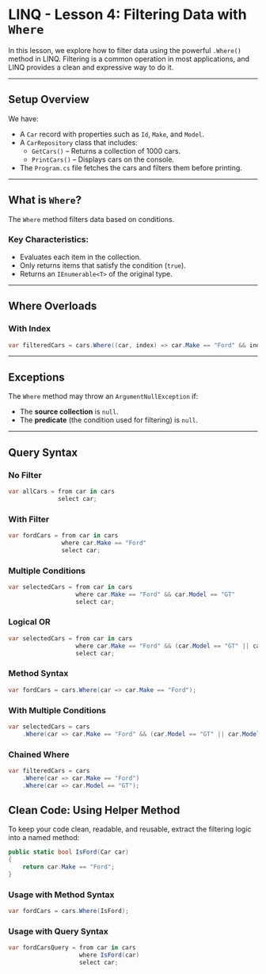 # LINQ - Lesson 4: Filtering Data with `Where`

In this lesson, we explore how to filter data using the powerful `.Where()` method in LINQ. Filtering is a common operation in most applications, and LINQ provides a clean and expressive way to do it.

---

## Setup Overview

We have:

- A `Car` record with properties such as `Id`, `Make`, and `Model`.
- A `CarRepository` class that includes:
  - `GetCars()` – Returns a collection of 1000 cars.
  - `PrintCars()` – Displays cars on the console.
- The `Program.cs` file fetches the cars and filters them before printing.

---

## What is `Where`?

The `Where` method filters data based on conditions.

### Key Characteristics:
- Evaluates each item in the collection.
- Only returns items that satisfy the condition (`true`).
- Returns an `IEnumerable<T>` of the original type.

---

## Where Overloads

### With Index

```csharp
var filteredCars = cars.Where((car, index) => car.Make == "Ford" && index % 2 == 0);
```

---

## Exceptions

The `Where` method may throw an `ArgumentNullException` if:

- The **source collection** is `null`.
- The **predicate** (the condition used for filtering) is `null`.

---

## Query Syntax

### No Filter

```csharp
var allCars = from car in cars
              select car;
```

### With Filter

```csharp
var fordCars = from car in cars
               where car.Make == "Ford"
               select car;
```
###  Multiple Conditions

```csharp
var selectedCars = from car in cars
                   where car.Make == "Ford" && car.Model == "GT"
                   select car;
```

### Logical OR

```csharp
var selectedCars = from car in cars
                   where car.Make == "Ford" && (car.Model == "GT" || car.Model == "F350")
                   select car;

```
### Method Syntax

```csharp
var fordCars = cars.Where(car => car.Make == "Ford");

```
### With Multiple Conditions

```csharp
var selectedCars = cars
    .Where(car => car.Make == "Ford" && (car.Model == "GT" || car.Model == "F350"));
```

### Chained Where

```csharp
var filteredCars = cars
    .Where(car => car.Make == "Ford")
    .Where(car => car.Model == "GT");
```

## Clean Code: Using Helper Method

To keep your code clean, readable, and reusable, extract the filtering logic into a named method:

```csharp
public static bool IsFord(Car car)
{
    return car.Make == "Ford";
}
```
###  Usage with Method Syntax

```csharp
var fordCars = cars.Where(IsFord);
```

### Usage with Query Syntax

```csharp
var fordCarsQuery = from car in cars
                    where IsFord(car)
                    select car;
```
